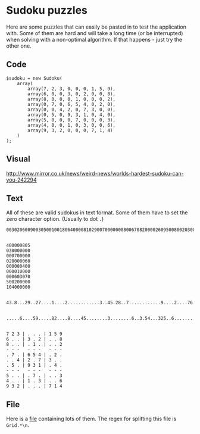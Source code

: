 # Sudoku puzzles

Here are some puzzles that can easily be pasted in to test the application with.
Some of them are hard and will take a long time (or be interrupted) when solving
with a non-optimal algorithm. If that happens - just try the other one.

## Code

    $sudoku = new Sudoku(
        array(
            array(7, 2, 3, 0, 0, 0, 1, 5, 9),
            array(6, 0, 0, 3, 0, 2, 0, 0, 8),
            array(8, 0, 0, 0, 1, 0, 0, 0, 2),
            array(0, 7, 0, 6, 5, 4, 0, 2, 0),
            array(0, 0, 4, 2, 0, 7, 3, 0, 0),
            array(0, 5, 0, 9, 3, 1, 0, 4, 0),
            array(5, 0, 0, 0, 7, 0, 0, 0, 3),
            array(4, 0, 0, 1, 0, 3, 0, 0, 6),
            array(9, 3, 2, 0, 0, 0, 7, 1, 4)
        )
    );

## Visual

<http://www.mirror.co.uk/news/weird-news/worlds-hardest-sudoku-can-you-242294>

## Text

All of these are valid sudokus in text format. Some of them have to set the
zero character option. (Usually to dot `.`)

    003020600900305001001806400008102900700000008006708200002609500800203009005010300


    400000805
    030000000
    000700000
    020000060
    000080400
    000010000
    000603070
    500200000
    104000000


    43.8...29..27....1....2............3..45.28..7............9....2....76..19...5.78


    .....6....59.....82....8....45........3........6..3.54...325..6..................


    7 2 3 | . . . | 1 5 9
    6 . . | 3 . 2 | . . 8
    8 . . | . 1 . | . . 2
    - - -   - - -   - - -
    . 7 . | 6 5 4 | . 2 .
    . . 4 | 2 . 7 | 3 . .
    . 5 . | 9 3 1 | . 4 .
    - - -   - - -   - - -
    5 . . | . 7 . | . . 3
    4 . . | 1 . 3 | . . 6
    9 3 2 | . . . | 7 1 4




## File

Here is a [file](http://projecteuler.net/project/sudoku.txt) containing lots of them.
The regex for splitting this file is `Grid.*\n`.
